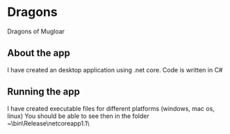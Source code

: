 # Dragons
Dragons of Mugloar

## About the app
I have created an desktop application using .net core. Code is written in C#

## Running the app
I have created executable files for different platforms (windows, mac os, linux)
You should be able to see then in the folder ~\bin\Release\netcoreapp1.1\